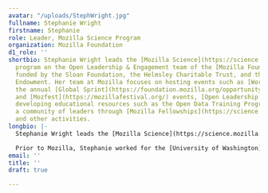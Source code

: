 ```yaml
---
avatar: "/uploads/StephWright.jpg"
fullname: Stephanie Wright
firstname: Stephanie
role: Leader, Mozilla Science Program
organization: Mozilla Foundation
d1_role: ''
shortbio: Stephanie Wright leads the [Mozilla Science](https://science.mozilla.org/)
  program on the Open Leadership & Engagement team of the [Mozilla Foundation](https://www.mozilla.org/en-US/),
  funded by the Sloan Foundation, the Helmsley Charitable Trust, and the Siegel Family
  Endowment. Her team at Mozilla focuses on hosting events such as [Working Open Workshops](https://mozillascience.github.io/WOW-2017/),
  the annual [Global Sprint](https://foundation.mozilla.org/opportunity/global-sprint/)
  and [Mozfest](https://mozillafestival.org/) events, [Open Leadership Trainings](https://mozilla.github.io/open-leadership-training-series/),
  developing educational resources such as the Open Data Training Program, and building
  a community of leaders through [Mozilla Fellowships](https://science.mozilla.org/programs/fellowships)
  and other activities.
longbio: |-
  Stephanie Wright leads the [Mozilla Science](https://science.mozilla.org/) program on the Open Leadership & Engagement team of the [Mozilla Foundation](https://www.mozilla.org/en-US/), funded by the Sloan Foundation, the Helmsley Charitable Trust, and the Siegel Family Endowment. Her team at Mozilla focuses on hosting events such as [Working Open Workshops](https://mozillascience.github.io/WOW-2017/), the annual [Global Sprint](https://foundation.mozilla.org/opportunity/global-sprint/) and [Mozfest](https://mozillafestival.org/) events, [Open Leadership Trainings](https://mozilla.github.io/open-leadership-training-series/), developing educational resources such as the Open Data Training Program, and building a community of leaders through [Mozilla Fellowships](https://science.mozilla.org/programs/fellowships) and other activities.

  Prior to Mozilla, Stephanie worked for the [University of Washington](http://www.washington.edu/) where she developed and led the Libraries [Research Data Services Unit](http://www.lib.washington.edu/digitalscholarship/services/data), served as a Senior Data Science Fellow at the [UW’s eSciences Institute](http://escience.washington.edu/), and co-authored the [Librarian Outreach Kit](https://www.dataone.org/for-librarians) as part of the [Community Engagement & Outreach Working Group](https://www.dataone.org/working_groups/community-engagement-and-outreach) for [DataONE](https://www.dataone.org/).
email: ''
title: ''
draft: true

---
```

